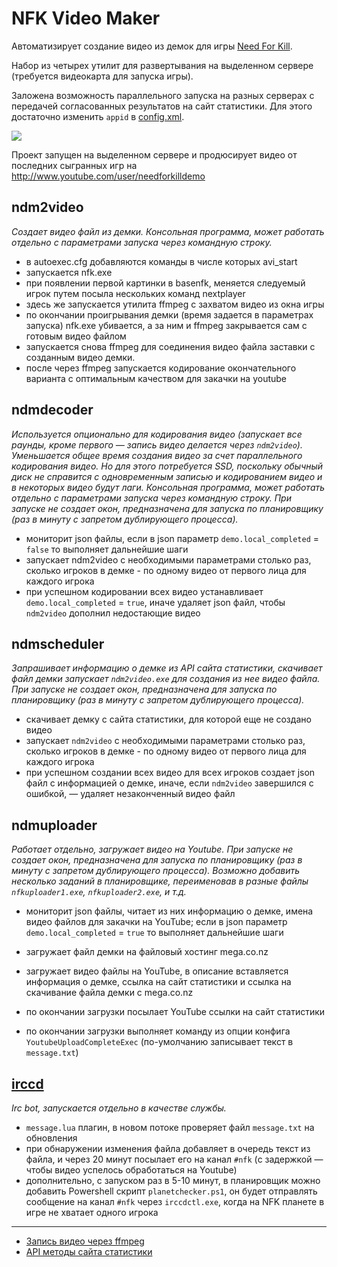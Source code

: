 NFK Video Maker
=============

Автоматизирует создание видео из демок для игры [Need For Kill](http://needforkill.ru). 

Набор из четырех утилит для развертывания на выделенном сервере (требуется видеокарта для запуска игры). 

Заложена возможность параллельного запуска на разных серверах с передачей согласованных результатов на сайт статистики. Для этого достаточно изменить `appid` в [config.xml](https://github.com/HarpyWar/nfk-demomaker/blob/master/Helper/config.xml).


![](http://i.imgur.com/pu6RSP9.png)

Проект запущен на выделенном сервере и продюсирует видео от последних сыгранных игр на http://www.youtube.com/user/needforkilldemo

ndm2video
--
*Создает видео файл из демки. Консольная программа, может работать отдельно с параметрами запуска через командную строку.*
- в autoexec.cfg добавляются команды в числе которых avi_start
- запускается nfk.exe
- при появлении первой картинки в basenfk, меняется следуемый игрок путем посыла нескольких команд nextplayer
- здесь же запускается утилита ffmpeg с захватом видео из окна игры
- по окончании проигрывания демки (время задается в параметрах запуска) nfk.exe убивается, а за ним и ffmpeg закрывается сам с готовым видео файлом
- запускается снова ffmpeg для соединения видео файла заставки с созданным видео демки.
- после через ffmpeg запускается кодирование окончательного варианта с оптимальным качеством для закачки на youtube

ndmdecoder
--
*Используется опционально для кодирования видео (запускает все раунды, кроме первого &mdash; запись видео делается через `ndm2video`). Уменьшается общее время создания видео за счет параллельного кодирования видео. Но для этого потребуется SSD, поскольку обычный диск не справится с одновременным записью и кодированием видео и в некоторых видео будут лаги. Консольная программа, может работать отдельно с параметрами запуска через командную строку. При запуске не создает окон, предназначена для запуска по планировщику (раз в минуту с запретом дублирующего процесса).*
- мониторит json файлы, если в json параметр `demo.local_completed` = `false` то выполняет дальнейшие шаги
- запускает ndm2video с необходимыми параметрами столько раз, сколько игроков в демке - по одному видео от первого лица для каждого игрока 
- при успешном кодировании всех видео устанавливает `demo.local_completed` = `true`, иначе удаляет json файл, чтобы `ndm2video` дополнил недостающие видео


ndmscheduler
--
*Запрашивает информацию о демке из API сайта статистики, скачивает файл демки запускает `ndm2video.exe` для создания из нее видео файла. При запуске не создает окон, предназначена для запуска по планировщику (раз в минуту с запретом дублирующего процесса).*
- скачивает демку с сайта статистики, для которой еще не создано видео
- запускает `ndm2video` с необходимыми параметрами столько раз, сколько игроков в демке - по одному видео от первого лица для каждого игрока 
- при успешном создании всех видео для всех игроков создает json файл с информацией о демке, иначе, если `ndm2video` завершился с ошибкой, &mdash; удаляет незаконченный видео файл

ndmuploader
--
*Работает отдельно, загружает видео на Youtube. При запуске не создает окон, предназначена для запуска по планировщику (раз в минуту с запретом дублирующего процесса). Возможно добавить несколько заданий в планировщике, переименовав в разные файлы `nfkuploader1.exe`, `nfkuploader2.exe`, и т.д.*
- мониторит json файлы, читает из них информацию о демке, имена видео файлов для закачки на YouTube; если в json параметр `demo.local_completed` = `true` то выполняет дальнейшие шаги
- загружает файл демки на файловый хостинг mega.co.nz
- загружает видео файлы на YouTube, в описание вставляется информация о демке, ссылка на сайт статистики и ссылка на скачивание файла демки с mega.co.nz 

- по окончании загрузки посылает YouTube ссылки на сайт статистики
- по окончании загрузки выполняет команду из опции конфига `YoutubeUploadCompleteExec` (по-умолчанию записывает текст в `message.txt`)

[irccd](https://redmine.malikania.fr/projects/irccd)
--
*Irc bot, запускается отдельно в качестве службы.*
- `message.lua` плагин, в новом потоке проверяет файл `message.txt` на обновления
- при обнаружении изменения файла добавляет в очередь текст из файла, и через 20 минут посылает его на канал `#nfk` (с задержкой &mdash; чтобы видео успелось обработаться на Youtube)
- дополнительно, с запуском раз в 5-10 минут, в планировщик можно добавить Powershell скрипт `planetchecker.ps1`, он будет отправлять сообщение на канал `#nfk` через `irccdctl.exe`, когда на NFK планете в игре не хватает одного игрока

-------
* [Запись видео через ffmpeg](https://github.com/HarpyWar/nfk-videomaker/wiki/Capture-video-ffmpeg)
* [API методы сайта статистики](https://github.com/HarpyWar/nfk-videomaker/wiki/NFK-API-methods)
